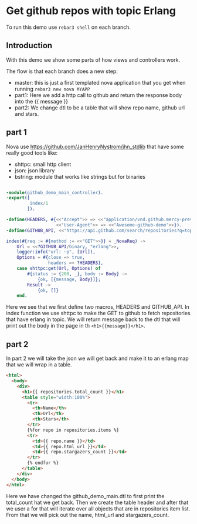 # Get github repos with topic Erlang

To run this demo use `rebar3 shell` on each branch.

## Introduction

With this demo we show some parts of how views and controllers work.

The flow is that each branch does a new step:

- master: this is just a first templated nova application that you get when running `rebar3 new nova MYAPP`
- part1: Here we add a http call to github and return the response body into the {{ message }}
- part2: We change dtl to be a table that will show repo name, github url and stars.

## part 1

Nova use https://github.com/JanHenryNystrom/jhn_stdlib that have some really good tools like:

- shttpc: small http client
- json: json library
- bstring: module that works like strings but for binaries

```Erlang

-module(github_demo_main_controller).
-export([
         index/1
        ]).

-define(HEADERS, #{<<"Accept">> => <<"application/vnd.github.mercy-preview+json">>,
                   <<"User-Agent">> => <<"Awesome-github-demo">>}).
-define(GITHUB_API, <<"https://api.github.com/search/repositories?q=topic:">>).

index(#{req := #{method := <<"GET">>}} = _NovaReq) ->
    Url = <<?GITHUB_API/binary, "erlang">>,
    logger:info("url: ~p", [Url]),
    Options = #{close => true,
                headers => ?HEADERS},
    case shttpc:get(Url, Options) of
        #{status := {200, _}, body := Body} ->
            {ok, [{message, Body}]};
        Result ->
            {ok, []}
    end.
```

Here we see that we first define two macros, HEADERS and GITHUB_API.
In index function we use shttpc to make the GET to github to fetch repositories that have erlang in topic.
We will return message back to the dtl that will print out the body in the page in th `<h1>{{message}}</h1>`.

## part 2

In part 2 we will take the json we will get back and make it to an erlang map that we will wrap in a table.

```html
<html>
  <body>
    <div>
      <h1>{{ repositories.total_count }}</h1>
      <table style="width:100%">
        <tr>
          <th>Name</th>
          <th>Url</th>
          <th>Stars</th>
        </tr>
        {%for repo in repositories.items %}
        <tr>
          <td>{{ repo.name }}</td>
          <td>{{ repo.html_url }}</td>
          <td>{{ repo.stargazers_count }}</td>
        </tr>
        {% endfor %}
      </table>
    </div>
  </body>
</html>
```

Here we have changed the github_demo_main.dtl to first print the total_count hat we get back.
Then we create the table header and after that we user a for that will iterate over all objects that are in repositories item list.
From that we will pick out the name, html_url and stargazers_count.
